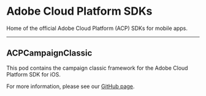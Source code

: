 # Adobe Cloud Platform SDKs
Home of the official Adobe Cloud Platform (ACP) SDKs for mobile apps.

<hr>

## ACPCampaignClassic

This pod contains the campaign classic framework for the Adobe Cloud Platform SDK for iOS.

For more information, please see our [GitHub page](https://github.com/Adobe-Marketing-Cloud/acp-sdks).
